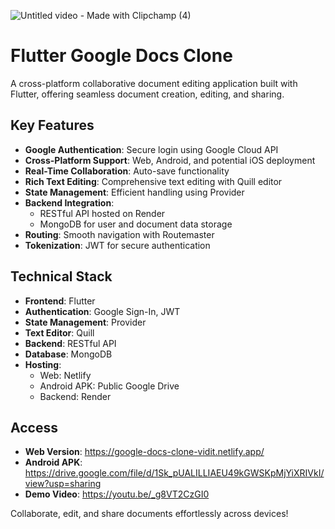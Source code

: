 ![Untitled video - Made with Clipchamp (4)](https://github.com/user-attachments/assets/947c9bee-37f4-410f-ae2f-6681a5980fe9)

# Flutter Google Docs Clone

A cross-platform collaborative document editing application built with Flutter, offering seamless document creation, editing, and sharing.

## Key Features

- **Google Authentication**: Secure login using Google Cloud API
- **Cross-Platform Support**: Web, Android, and potential iOS deployment
- **Real-Time Collaboration**: Auto-save functionality
- **Rich Text Editing**: Comprehensive text editing with Quill editor
- **State Management**: Efficient handling using Provider
- **Backend Integration**: 
  - RESTful API hosted on Render
  - MongoDB for user and document data storage
- **Routing**: Smooth navigation with Routemaster
- **Tokenization**: JWT for secure authentication

## Technical Stack

- **Frontend**: Flutter
- **Authentication**: Google Sign-In, JWT
- **State Management**: Provider
- **Text Editor**: Quill
- **Backend**: RESTful API
- **Database**: MongoDB
- **Hosting**: 
  - Web: Netlify
  - Android APK: Public Google Drive
  - Backend: Render

## Access

- **Web Version**:  https://google-docs-clone-vidit.netlify.app/
- **Android APK**: https://drive.google.com/file/d/1Sk_pUALILLIAEU49kGWSKpMjYiXRIVkI/view?usp=sharing
- **Demo Video**: https://youtu.be/_g8VT2CzGI0

Collaborate, edit, and share documents effortlessly across devices!


